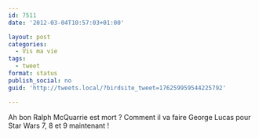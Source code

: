 ```yaml
---
id: 7511
date: '2012-03-04T10:57:03+01:00'

layout: post
categories:
  - Vis ma vie
tags:
  - tweet
format: status
publish_social: no
guid: 'http://tweets.local/?birdsite_tweet=176259959544225792'

---
```


Ah bon Ralph McQuarrie est mort ? Comment il va faire George Lucas pour Star Wars 7, 8 et 9 maintenant !